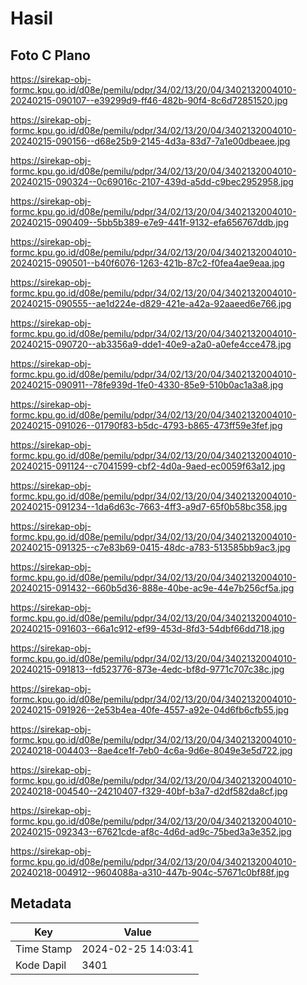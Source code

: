 # Hasil

## Foto C Plano

https://sirekap-obj-formc.kpu.go.id/d08e/pemilu/pdpr/34/02/13/20/04/3402132004010-20240215-090107--e39299d9-ff46-482b-90f4-8c6d72851520.jpg

https://sirekap-obj-formc.kpu.go.id/d08e/pemilu/pdpr/34/02/13/20/04/3402132004010-20240215-090156--d68e25b9-2145-4d3a-83d7-7a1e00dbeaee.jpg

https://sirekap-obj-formc.kpu.go.id/d08e/pemilu/pdpr/34/02/13/20/04/3402132004010-20240215-090324--0c69016c-2107-439d-a5dd-c9bec2952958.jpg

https://sirekap-obj-formc.kpu.go.id/d08e/pemilu/pdpr/34/02/13/20/04/3402132004010-20240215-090409--5bb5b389-e7e9-441f-9132-efa656767ddb.jpg

https://sirekap-obj-formc.kpu.go.id/d08e/pemilu/pdpr/34/02/13/20/04/3402132004010-20240215-090501--b40f6076-1263-421b-87c2-f0fea4ae9eaa.jpg

https://sirekap-obj-formc.kpu.go.id/d08e/pemilu/pdpr/34/02/13/20/04/3402132004010-20240215-090555--ae1d224e-d829-421e-a42a-92aaeed6e766.jpg

https://sirekap-obj-formc.kpu.go.id/d08e/pemilu/pdpr/34/02/13/20/04/3402132004010-20240215-090720--ab3356a9-dde1-40e9-a2a0-a0efe4cce478.jpg

https://sirekap-obj-formc.kpu.go.id/d08e/pemilu/pdpr/34/02/13/20/04/3402132004010-20240215-090911--78fe939d-1fe0-4330-85e9-510b0ac1a3a8.jpg

https://sirekap-obj-formc.kpu.go.id/d08e/pemilu/pdpr/34/02/13/20/04/3402132004010-20240215-091026--01790f83-b5dc-4793-b865-473ff59e3fef.jpg

https://sirekap-obj-formc.kpu.go.id/d08e/pemilu/pdpr/34/02/13/20/04/3402132004010-20240215-091124--c7041599-cbf2-4d0a-9aed-ec0059f63a12.jpg

https://sirekap-obj-formc.kpu.go.id/d08e/pemilu/pdpr/34/02/13/20/04/3402132004010-20240215-091234--1da6d63c-7663-4ff3-a9d7-65f0b58bc358.jpg

https://sirekap-obj-formc.kpu.go.id/d08e/pemilu/pdpr/34/02/13/20/04/3402132004010-20240215-091325--c7e83b69-0415-48dc-a783-513585bb9ac3.jpg

https://sirekap-obj-formc.kpu.go.id/d08e/pemilu/pdpr/34/02/13/20/04/3402132004010-20240215-091432--660b5d36-888e-40be-ac9e-44e7b256cf5a.jpg

https://sirekap-obj-formc.kpu.go.id/d08e/pemilu/pdpr/34/02/13/20/04/3402132004010-20240215-091603--66a1c912-ef99-453d-8fd3-54dbf66dd718.jpg

https://sirekap-obj-formc.kpu.go.id/d08e/pemilu/pdpr/34/02/13/20/04/3402132004010-20240215-091813--fd523776-873e-4edc-bf8d-9771c707c38c.jpg

https://sirekap-obj-formc.kpu.go.id/d08e/pemilu/pdpr/34/02/13/20/04/3402132004010-20240215-091926--2e53b4ea-40fe-4557-a92e-04d6fb6cfb55.jpg

https://sirekap-obj-formc.kpu.go.id/d08e/pemilu/pdpr/34/02/13/20/04/3402132004010-20240218-004403--8ae4ce1f-7eb0-4c6a-9d6e-8049e3e5d722.jpg

https://sirekap-obj-formc.kpu.go.id/d08e/pemilu/pdpr/34/02/13/20/04/3402132004010-20240218-004540--24210407-f329-40bf-b3a7-d2df582da8cf.jpg

https://sirekap-obj-formc.kpu.go.id/d08e/pemilu/pdpr/34/02/13/20/04/3402132004010-20240215-092343--67621cde-af8c-4d6d-ad9c-75bed3a3e352.jpg

https://sirekap-obj-formc.kpu.go.id/d08e/pemilu/pdpr/34/02/13/20/04/3402132004010-20240218-004912--9604088a-a310-447b-904c-57671c0bf88f.jpg


## Metadata

| Key        | Value               |
| ---------- | ------------------- |
| Time Stamp | 2024-02-25 14:03:41 |
| Kode Dapil | 3401                |



